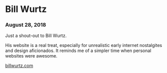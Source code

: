 # Bill Wurtz
### August 28, 2018

Just a shout-out to Bill Wurtz.


His website is a real treat, especially for unrealistic early internet nostalgites and design aficionados. 
It reminds me of a simpler time when personal websites were awesome.

[billwurtz.com](https://billwurtz.com)
